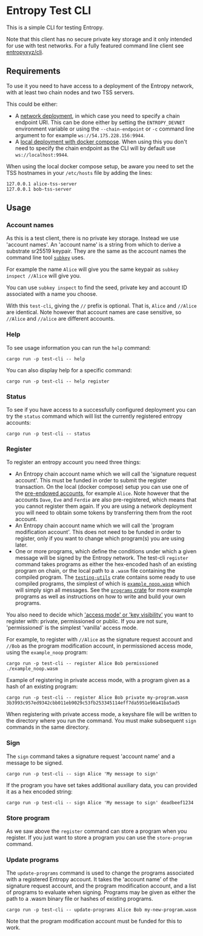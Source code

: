 # Entropy Test CLI

This is a simple CLI for testing Entropy.

Note that this client has no secure private key storage and it only intended for use with test networks. For a fully featured command line client see [entropyxyz/cli](https://github.com/entropyxyz/cli).

## Requirements

To use it you need to have access to a deployment of the Entropy network, with at least two chain
nodes and two TSS servers.

This could be either:

- A [network deployment](https://github.com/entropyxyz/meta/wiki/New-Entropy-network-deployment-runbook), in
which case you need to specify a chain endpoint URI. This can be done either by setting the
`ENTROPY_DEVNET` environment variable or using the `--chain-endpoint` or `-c` command line argument
to for example `ws://54.175.228.156:9944`.
- A [local deployment with docker compose](https://github.com/entropyxyz/meta/wiki/Local-devnet).
  When using this you don't need to specify the chain endpoint as the CLI will by default use
  `ws://localhost:9944`.

When using the local docker compose setup, be aware you need to set the TSS hostnames in your
`/etc/hosts` file by adding the lines:

```
127.0.0.1 alice-tss-server
127.0.0.1 bob-tss-server
```

## Usage

### Account names

As this is a test client, there is no private key storage. Instead we use 'account names'. An 'account
name' is a string from which to derive a substrate sr25519 keypair. They are the same as
the account names the command line tool [`subkey`](https://docs.substrate.io/reference/command-line-tools/subkey) uses.

For example the name `Alice` will give you the same keypair as `subkey inspect //Alice` will give you.

You can use `subkey inspect` to find the seed, private key and account ID associated with a name you choose.

With this `test-cli`, giving the `//` prefix is optional. That is, `Alice` and `//Alice` are identical. Note
however that account names are case sensitive, so `//Alice` and `//alice` are different accounts.

### Help

To see usage information you can run the `help` command:

`cargo run -p test-cli -- help`

You can also display help for a specific command:

`cargo run -p test-cli -- help register`

### Status

To see if you have access to a successfully configured deployment you can try the `status` command
which will list the currently registered entropy accounts:

`cargo run -p test-cli -- status`

### Register

To register an entropy account you need three things:
- An Entropy chain account name which we will call the 'signature request account'. This must be funded in
  order to submit the register transaction. On the local (docker compose) setup you can use one of the
  [pre-endowed accounts](https://github.com/entropyxyz/entropy-core/blob/master/node/cli/src/endowed_accounts.rs),
  for example `Alice`. Note however that the accounts `Dave`, `Eve` and `Ferdie` are also pre-registered,
  which means that you cannot register them again. If you are using a network deployment you will need
  to obtain some tokens by transferring them from the root account.
- An Entropy chain account name which we will call the 'program modification account'. This does not
  need to be funded in order to register, only if you want to change which program(s) you are using
  later.
- One or more programs, which define the conditions under which a given message will be signed by
  the Entropy network. The test-cli `register` command takes programs as either the hex-encoded hash
  of an existing program on chain, or the local path to a `.wasm` file containing the compiled
  program. The [`testing-utils`](https://github.com/entropyxyz/entropy-core/tree/master/crates/testing-utils)
  crate contains some ready to use compiled programs, the simplest of which is [`example_noop.wasm`](https://github.com/entropyxyz/entropy-core/blob/master/crates/testing-utils/example_noop.wasm) which will simply sign all messages. See the
  [`programs` crate](https://github.com/entropyxyz/programs) for more example programs as well as
  instructions on how to write and build your own programs.

You also need to decide which ['access mode' or 'key visibility'](https://entropy-docs.vercel.app/KeyVisibility)
you want to register with: private, permissioned or public. If you are not sure, 'permissioned' is the
simplest 'vanilla' access mode.

For example, to register with `//Alice` as the signature request account and `//Bob` as the program
modification account, in permissioned access mode, using the `example_noop` program:

`cargo run -p test-cli -- register Alice Bob permissioned ./example_noop.wasm`

Example of registering in private access mode, with a program given as a hash of an existing
program:

`cargo run -p test-cli -- register Alice Bob private my-program.wasm 3b3993c957ed9342cbb011eb9029c53fb253345114eff7da5951e98a41ba5ad5`

When registering with private access mode, a keyshare file will be written to the directory where you
run the command. You must make subsequent `sign` commands in the same directory.

### Sign

The `sign` command takes a signature request 'account name' and a message to be signed.

`cargo run -p test-cli -- sign Alice 'My message to sign'`

If the program you have set takes additional auxiliary data, you can provided it as a hex encoded
string:

`cargo run -p test-cli -- sign Alice 'My message to sign' deadbeef1234`

### Store program

As we saw above the `register` command can store a program when you register. If you just want to store
a program you can use the `store-program` command.

### Update programs

The `update-programs` command is used to change the programs associated with a registered Entropy
account. It takes the 'account name' of the signature request account, and the program modification
account, and a list of programs to evaluate when signing. Programs may be given as either the path
to a .wasm binary file or hashes of existing programs.

`cargo run -p test-cli -- update-programs Alice Bob my-new-program.wasm`

Note that the program modification account must be funded for this to work.
